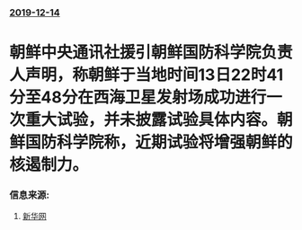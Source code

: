 ### [2019-12-14](/news/2019/12/14/index.md)

##### 
#  朝鲜中央通讯社援引朝鲜国防科学院负责人声明，称朝鲜于当地时间13日22时41分至48分在西海卫星发射场成功进行一次重大试验，并未披露试验具体内容。朝鲜国防科学院称，近期试验将增强朝鲜的核遏制力。 




### 信息来源:

1. [新华网](http://www.xinhuanet.com/world/2019-12/14/c_1125347277.htm)
